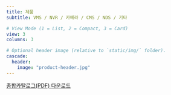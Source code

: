 ```yaml
---
title: 제품
subtitle: VMS / NVR / 카메라 / CMS / NDS / 기타

# View Mode (1 = List, 2 = Compact, 3 = Card)
view: 3
columns: 3

# Optional header image (relative to `static/img/` folder).
cascade:
  header:
    image: "product-header.jpg"
---
```


[종합카탈로그(PDF) 다운로드](https://www.emstone.com/data/sales/ko/EMSTONE_2024종합카탈로그_20240509.pdf)